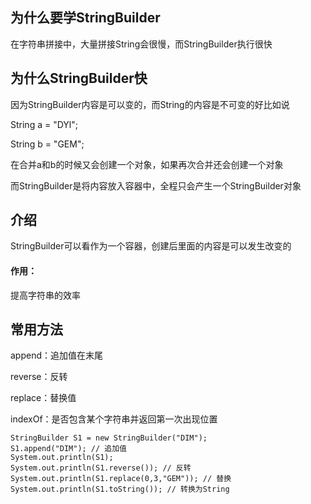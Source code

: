 ## 为什么要学StringBuilder

在字符串拼接中，大量拼接String会很慢，而StringBuilder执行很快

## 为什么StringBuilder快

因为StringBuilder内容是可以变的，而String的内容是不可变的好比如说

String a = "DYl";

String b = "GEM";

在合并a和b的时候又会创建一个对象，如果再次合并还会创建一个对象

而StringBuilder是将内容放入容器中，全程只会产生一个StringBuilder对象

## 介绍

StringBuilder可以看作为一个容器，创建后里面的内容是可以发生改变的

#### 作用：

提高字符串的效率

## 常用方法

append：追加值在末尾

reverse：反转

replace：替换值

indexOf：是否包含某个字符串并返回第一次出现位置

```
StringBuilder S1 = new StringBuilder("DIM");
S1.append("DIM"); // 追加值
System.out.println(S1);
System.out.println(S1.reverse()); // 反转
System.out.println(S1.replace(0,3,"GEM")); // 替换
System.out.println(S1.toString()); // 转换为String
```